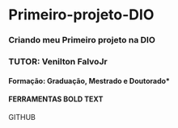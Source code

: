 # Primeiro-projeto-DIO
### **Criando meu Primeiro projeto na DIO**  


### TUTOR: Venilton FalvoJr
#### Formação: Graduação, Mestrado e Doutorado*


#### FERRAMENTAS **BOLD TEXT**

GITHUB

